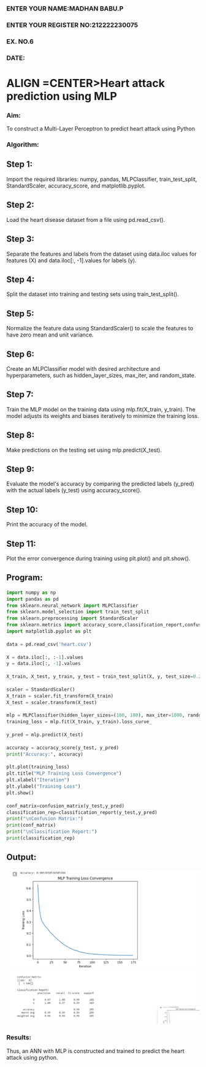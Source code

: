 <H3>ENTER YOUR NAME:MADHAN BABU.P</H3>
<H3>ENTER YOUR REGISTER NO:212222230075</H3>
<H3>EX. NO.6</H3>
<H3>DATE:</H3>
<H1> ALIGN =CENTER>Heart attack prediction using MLP</H1>
<H3>Aim:</H3>  
To construct a  Multi-Layer Perceptron to predict heart attack using Python
<H3>Algorithm:</H3>

## Step 1:
Import the required libraries: numpy, pandas, MLPClassifier, train_test_split, StandardScaler, accuracy_score, and matplotlib.pyplot.
## Step 2:
Load the heart disease dataset from a file using pd.read_csv().
## Step 3:
Separate the features and labels from the dataset using data.iloc values for features (X) and data.iloc[:, -1].values for labels (y).
## Step 4:
Split the dataset into training and testing sets using train_test_split().
## Step 5:
Normalize the feature data using StandardScaler() to scale the features to have zero mean and unit variance.
## Step 6:
Create an MLPClassifier model with desired architecture and hyperparameters, such as hidden_layer_sizes, max_iter, and random_state.
## Step 7:
Train the MLP model on the training data using mlp.fit(X_train, y_train). The model adjusts its weights and biases iteratively to minimize the training loss.
## Step 8:
Make predictions on the testing set using mlp.predict(X_test).
## Step 9:
Evaluate the model's accuracy by comparing the predicted labels (y_pred) with the actual labels (y_test) using accuracy_score().
## Step 10:
Print the accuracy of the model.
## Step 11:
Plot the error convergence during training using plt.plot() and plt.show().
## Program: 
```python
import numpy as np
import pandas as pd
from sklearn.neural_network import MLPClassifier
from sklearn.model_selection import train_test_split
from sklearn.preprocessing import StandardScaler
from sklearn.metrics import accuracy_score,classification_report,confusion_matrix
import matplotlib.pyplot as plt

data = pd.read_csv('heart.csv')

X = data.iloc[:, :-1].values  
y = data.iloc[:, -1].values   

X_train, X_test, y_train, y_test = train_test_split(X, y, test_size=0.2, random_state=42)

scaler = StandardScaler()
X_train = scaler.fit_transform(X_train)
X_test = scaler.transform(X_test)

mlp = MLPClassifier(hidden_layer_sizes=(100, 100), max_iter=1000, random_state=42)
training_loss = mlp.fit(X_train, y_train).loss_curve_

y_pred = mlp.predict(X_test)

accuracy = accuracy_score(y_test, y_pred)
print("Accuracy:", accuracy)

plt.plot(training_loss)
plt.title("MLP Training Loss Convergence")
plt.xlabel("Iteration")
plt.ylabel("Training Loss")
plt.show()

conf_matrix=confusion_matrix(y_test,y_pred)
classification_rep=classification_report(y_test,y_pred)
print("\nConfusion Matrix:")
print(conf_matrix)
print("\nClassification Report:")
print(classification_rep)
```

## Output:
![output](./a.png)
![output](./b.png)

<H3>Results:</H3>
Thus, an ANN with MLP is constructed and trained to predict the heart attack using python.
